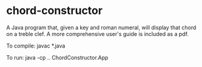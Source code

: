# chord-constructor
A Java program that, given a key and roman numeral, will display that chord on a treble clef. A more comprehensive user's guide is included as a pdf.

To compile:
javac *.java

To run:
java -cp .. ChordConstructor.App
